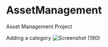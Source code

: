 # AssetManagement
Asset Management Project

Adding a category
![Screenshot (190)](https://user-images.githubusercontent.com/80596589/177002075-927ff608-5359-4baf-9bce-447d9f71fdc0.png)
